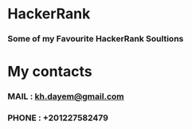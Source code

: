 # **HackerRank**
### Some of my Favourite HackerRank Soultions
# **My contacts**
### MAIL : kh.dayem@gmail.com
### PHONE : +201227582479
